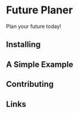 Future Planer
=====

Plan your future today!


Installing
----------

A Simple Example
----------------


Contributing
------------


Links
-----
